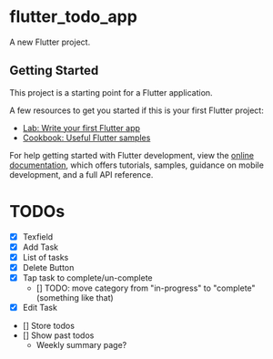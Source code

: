 # flutter_todo_app

A new Flutter project.

## Getting Started

This project is a starting point for a Flutter application.

A few resources to get you started if this is your first Flutter project:

-   [Lab: Write your first Flutter app](https://docs.flutter.dev/get-started/codelab)
-   [Cookbook: Useful Flutter samples](https://docs.flutter.dev/cookbook)

For help getting started with Flutter development, view the
[online documentation](https://docs.flutter.dev/), which offers tutorials,
samples, guidance on mobile development, and a full API reference.

# TODOs

-   [x] Texfield
-   [x] Add Task
-   [x] List of tasks
-   [x] Delete Button
-   [x] Tap task to complete/un-complete
    -   [] TODO: move category from "in-progress" to "complete" (something like that)
-   [x] Edit Task

-   [] Store todos
-   [] Show past todos
    -   Weekly summary page?
